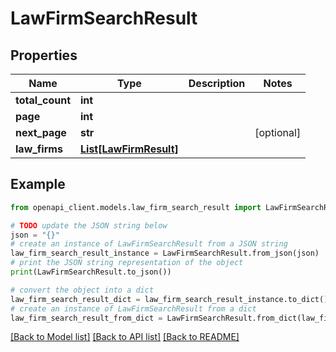 # LawFirmSearchResult


## Properties

Name | Type | Description | Notes
------------ | ------------- | ------------- | -------------
**total_count** | **int** |  | 
**page** | **int** |  | 
**next_page** | **str** |  | [optional] 
**law_firms** | [**List[LawFirmResult]**](LawFirmResult.md) |  | 

## Example

```python
from openapi_client.models.law_firm_search_result import LawFirmSearchResult

# TODO update the JSON string below
json = "{}"
# create an instance of LawFirmSearchResult from a JSON string
law_firm_search_result_instance = LawFirmSearchResult.from_json(json)
# print the JSON string representation of the object
print(LawFirmSearchResult.to_json())

# convert the object into a dict
law_firm_search_result_dict = law_firm_search_result_instance.to_dict()
# create an instance of LawFirmSearchResult from a dict
law_firm_search_result_from_dict = LawFirmSearchResult.from_dict(law_firm_search_result_dict)
```
[[Back to Model list]](../README.md#documentation-for-models) [[Back to API list]](../README.md#documentation-for-api-endpoints) [[Back to README]](../README.md)



